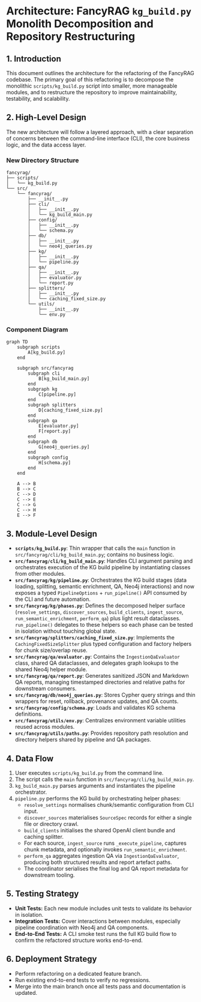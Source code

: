 # Architecture: FancyRAG `kg_build.py` Monolith Decomposition and Repository Restructuring

## 1. Introduction

This document outlines the architecture for the refactoring of the FancyRAG codebase. The primary goal of this refactoring is to decompose the monolithic `scripts/kg_build.py` script into smaller, more manageable modules, and to restructure the repository to improve maintainability, testability, and scalability.

## 2. High-Level Design

The new architecture will follow a layered approach, with a clear separation of concerns between the command-line interface (CLI), the core business logic, and the data access layer.

### New Directory Structure

```text
fancyrag/
├── scripts/
│   └── kg_build.py
└── src/
    └── fancyrag/
        ├── __init__.py
        ├── cli/
        │   ├── __init__.py
        │   └── kg_build_main.py
        ├── config/
        │   ├── __init__.py
        │   └── schema.py
        ├── db/
        │   ├── __init__.py
        │   └── neo4j_queries.py
        ├── kg/
        │   ├── __init__.py
        │   └── pipeline.py
        ├── qa/
        │   ├── __init__.py
        │   ├── evaluator.py
        │   └── report.py
        ├── splitters/
        │   ├── __init__.py
        │   └── caching_fixed_size.py
        └── utils/
            ├── __init__.py
            └── env.py
```

### Component Diagram

```mermaid
graph TD
    subgraph scripts
        A[kg_build.py]
    end

    subgraph src/fancyrag
        subgraph cli
            B[kg_build_main.py]
        end
        subgraph kg
            C[pipeline.py]
        end
        subgraph splitters
            D[caching_fixed_size.py]
        end
        subgraph qa
            E[evaluator.py]
            F[report.py]
        end
        subgraph db
            G[neo4j_queries.py]
        end
        subgraph config
            H[schema.py]
        end
    end

    A --> B
    B --> C
    C --> D
    C --> E
    C --> G
    C --> H
    E --> F
```

## 3. Module-Level Design

- **`scripts/kg_build.py`**: Thin wrapper that calls the `main` function in `src/fancyrag/cli/kg_build_main.py`; contains no business logic.
- **`src/fancyrag/cli/kg_build_main.py`**: Handles CLI argument parsing and orchestrates execution of the KG build pipeline by instantiating classes from other modules.
- **`src/fancyrag/kg/pipeline.py`**: Orchestrates the KG build stages (data loading, splitting, semantic enrichment, QA, Neo4j interactions) and now exposes a typed `PipelineOptions` + `run_pipeline()` API consumed by the CLI and future automation.
- **`src/fancyrag/kg/phases.py`**: Defines the decomposed helper surface (`resolve_settings`, `discover_sources`, `build_clients`, `ingest_source`, `run_semantic_enrichment`, `perform_qa`) plus light result dataclasses. `run_pipeline()` delegates to these helpers so each phase can be tested in isolation without touching global state.
- **`src/fancyrag/splitters/caching_fixed_size.py`**: Implements the `CachingFixedSizeSplitter` plus typed configuration and factory helpers for chunk size/overlap reuse.
- **`src/fancyrag/qa/evaluator.py`**: Contains the `IngestionQaEvaluator` class, shared QA dataclasses, and delegates graph lookups to the shared Neo4j helper module.
- **`src/fancyrag/qa/report.py`**: Generates sanitized JSON and Markdown QA reports, managing timestamped directories and relative paths for downstream consumers.
- **`src/fancyrag/db/neo4j_queries.py`**: Stores Cypher query strings and thin wrappers for reset, rollback, provenance updates, and QA counts.
- **`src/fancyrag/config/schema.py`**: Loads and validates KG schema definitions.
- **`src/fancyrag/utils/env.py`**: Centralizes environment variable utilities reused across modules.
- **`src/fancyrag/utils/paths.py`**: Provides repository path resolution and directory helpers shared by pipeline and QA packages.

## 4. Data Flow

1. User executes `scripts/kg_build.py` from the command line.
2. The script calls the `main` function in `src/fancyrag/cli/kg_build_main.py`.
3. `kg_build_main.py` parses arguments and instantiates the pipeline orchestrator.
4. `pipeline.py` performs the KG build by orchestrating helper phases:
   - `resolve_settings` normalises chunk/semantic configuration from CLI input.
   - `discover_sources` materialises `SourceSpec` records for either a single file or directory crawl.
   - `build_clients` initialises the shared OpenAI client bundle and caching splitter.
   - For each source, `ingest_source` runs `_execute_pipeline`, captures chunk metadata, and optionally invokes `run_semantic_enrichment`.
   - `perform_qa` aggregates ingestion QA via `IngestionQaEvaluator`, producing both structured results and report artefact paths.
   - The coordinator serialises the final log and QA report metadata for downstream tooling.

## 5. Testing Strategy

- **Unit Tests:** Each new module includes unit tests to validate its behavior in isolation.
- **Integration Tests:** Cover interactions between modules, especially pipeline coordination with Neo4j and QA components.
- **End-to-End Tests:** A CLI smoke test runs the full KG build flow to confirm the refactored structure works end-to-end.

## 6. Deployment Strategy

- Perform refactoring on a dedicated feature branch.
- Run existing end-to-end tests to verify no regressions.
- Merge into the main branch once all tests pass and documentation is updated.
